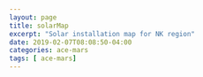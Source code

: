 ```yaml
---
layout: page
title: solarMap
excerpt: "Solar installation map for NK region"
date: 2019-02-07T08:08:50-04:00
categories: ace-mars
tags: [ ace-mars]
---
```

